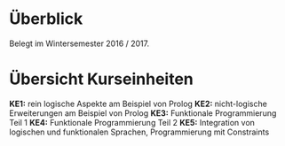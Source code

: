 # Überblick
Belegt im Wintersemester 2016 / 2017.

# Übersicht Kurseinheiten
**KE1:** rein logische Aspekte am Beispiel von Prolog
**KE2:** nicht-logische Erweiterungen am Beispiel von Prolog
**KE3:** Funktionale Programmierung Teil 1
**KE4:** Funktionale Programmierung Teil 2
**KE5:** Integration von logischen und funktionalen Sprachen, Programmierung mit Constraints